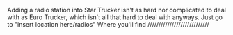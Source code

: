 Adding a radio station into Star Trucker isn't as hard nor complicated to deal with as Euro Trucker, which isn't all that hard to deal with anyways. Just go to "insert location here/radios" Where you'll find ////////////////////////////